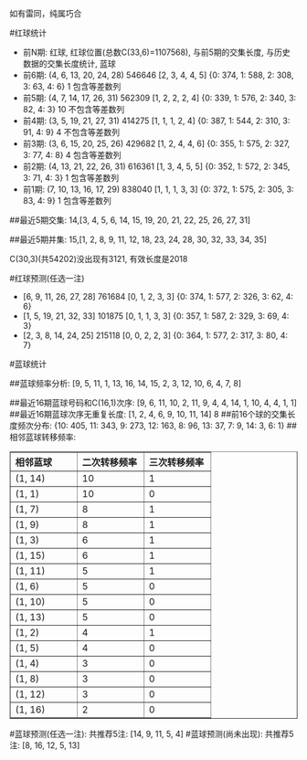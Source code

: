 <!-- 
.. title: 双色球2012060期(2012-05-24)数据分析报告
.. slug: slott-2012060-2012-05-24-report
.. date: 2012-05-25 08:00:00 UTC+08:00
.. tags: Lottery
.. link: 
.. description: 
.. type: text
-->

如有雷同，纯属巧合

<!-- TEASER_END-->

#红球统计

- 前N期: 红球, 红球位置(总数C(33,6)=1107568), 与前5期的交集长度, 与历史数据的交集长度统计, 蓝球
- 前6期: (4, 6, 13, 20, 24, 28) 546646 [2, 3, 4, 4, 5] {0: 374, 1: 588, 2: 308, 3: 63, 4: 6} 1 包含等差数列
- 前5期: (4, 7, 14, 17, 26, 31) 562309 [1, 2, 2, 2, 4] {0: 339, 1: 576, 2: 340, 3: 82, 4: 3} 10 不包含等差数列
- 前4期: (3, 5, 19, 21, 27, 31) 414275 [1, 1, 1, 2, 4] {0: 387, 1: 544, 2: 310, 3: 91, 4: 9} 4 不包含等差数列
- 前3期: (3, 6, 15, 20, 25, 26) 429682 [1, 2, 4, 4, 6] {0: 355, 1: 575, 2: 327, 3: 77, 4: 8} 4 包含等差数列
- 前2期: (4, 13, 21, 22, 26, 31) 616361 [1, 3, 4, 5, 5] {0: 352, 1: 572, 2: 345, 3: 71, 4: 3} 1 包含等差数列
- 前1期: (7, 10, 13, 16, 17, 29) 838040 [1, 1, 1, 3, 3] {0: 372, 1: 575, 2: 305, 3: 83, 4: 9} 1 包含等差数列

##最近5期交集:
14,[3, 4, 5, 6, 14, 15, 19, 20, 21, 22, 25, 26, 27, 31]

##最近5期并集:
15,[1, 2, 8, 9, 11, 12, 18, 23, 24, 28, 30, 32, 33, 34, 35]

C(30,3)(共54202)没出现有3121, 
有效长度是2018

#红球预测(任选一注)

- [6, 9, 11, 26, 27, 28] 761684 [0, 1, 2, 3, 3] {0: 374, 1: 577, 2: 326, 3: 62, 4: 6}
- [1, 5, 19, 21, 32, 33] 101875 [0, 1, 1, 3, 3] {0: 357, 1: 587, 2: 329, 3: 69, 4: 3}
- [2, 3, 8, 14, 24, 25] 215118 [0, 0, 2, 2, 3] {0: 364, 1: 577, 2: 317, 3: 80, 4: 7}

#蓝球统计

##蓝球频率分析:
[9, 5, 11, 1, 13, 16, 14, 15, 2, 3, 12, 10, 6, 4, 7, 8]

##最近16期蓝球号码和C(16,1)次序:
[9, 6, 11, 10, 2, 11, 9, 4, 4, 14, 1, 10, 4, 4, 1, 1]
##最近16期蓝球次序无重复长度:
[1, 2, 4, 6, 9, 10, 11, 14] 8
##前16个球的交集长度频次分布:
{10: 405, 11: 343, 9: 273, 12: 163, 8: 96, 13: 37, 7: 9, 14: 3, 6: 1}
##相邻蓝球转移频率:
<table border="1" class="table table-striped dataframe">
  <thead>
    <tr style="text-align: left;">
      <th style="min-width: 100px;">相邻蓝球</th>
      <th style="min-width: 100px;">二次转移频率</th>
      <th style="min-width: 100px;">三次转移频率</th>
    </tr>
  </thead>
  <tbody>
    <tr>
      <td> (1, 14)</td>
      <td> 10</td>
      <td> 1</td>
    </tr>
    <tr>
      <td>  (1, 1)</td>
      <td> 10</td>
      <td> 0</td>
    </tr>
    <tr>
      <td>  (1, 7)</td>
      <td>  8</td>
      <td> 1</td>
    </tr>
    <tr>
      <td>  (1, 9)</td>
      <td>  8</td>
      <td> 1</td>
    </tr>
    <tr>
      <td>  (1, 3)</td>
      <td>  6</td>
      <td> 1</td>
    </tr>
    <tr>
      <td> (1, 15)</td>
      <td>  6</td>
      <td> 1</td>
    </tr>
    <tr>
      <td> (1, 11)</td>
      <td>  5</td>
      <td> 1</td>
    </tr>
    <tr>
      <td>  (1, 6)</td>
      <td>  5</td>
      <td> 0</td>
    </tr>
    <tr>
      <td> (1, 10)</td>
      <td>  5</td>
      <td> 0</td>
    </tr>
    <tr>
      <td> (1, 13)</td>
      <td>  5</td>
      <td> 0</td>
    </tr>
    <tr>
      <td>  (1, 2)</td>
      <td>  4</td>
      <td> 1</td>
    </tr>
    <tr>
      <td>  (1, 5)</td>
      <td>  4</td>
      <td> 0</td>
    </tr>
    <tr>
      <td>  (1, 4)</td>
      <td>  3</td>
      <td> 0</td>
    </tr>
    <tr>
      <td>  (1, 8)</td>
      <td>  3</td>
      <td> 0</td>
    </tr>
    <tr>
      <td> (1, 12)</td>
      <td>  3</td>
      <td> 0</td>
    </tr>
    <tr>
      <td> (1, 16)</td>
      <td>  2</td>
      <td> 0</td>
    </tr>
  </tbody>
</table>
#蓝球预测(任选一注):
共推荐5注: [14, 9, 11, 5, 4]
#蓝球预测(尚未出现):
共推荐5注: [8, 16, 12, 5, 13]

